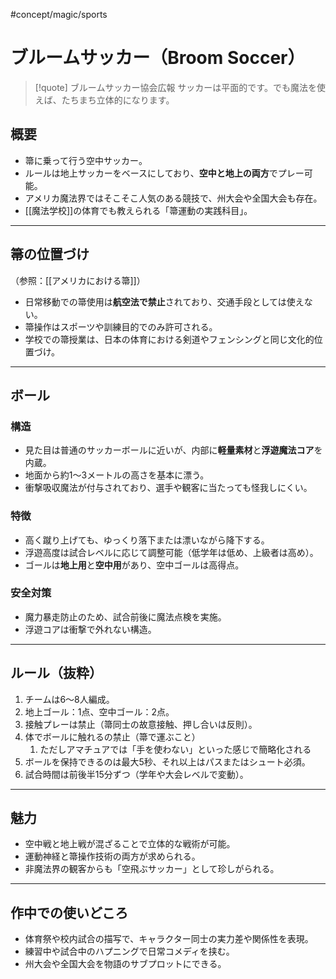 #concept/magic/sports  
# ブルームサッカー（Broom Soccer）

>[!quote] ブルームサッカー協会広報
サッカーは平面的です。でも魔法を使えば、たちまち立体的になります。
## 概要
- 箒に乗って行う空中サッカー。
- ルールは地上サッカーをベースにしており、**空中と地上の両方**でプレー可能。
- アメリカ魔法界ではそこそこ人気のある競技で、州大会や全国大会も存在。
- [[魔法学校]]の体育でも教えられる「箒運動の実践科目」。

---

## 箒の位置づけ
（参照：[[アメリカにおける箒]]）
- 日常移動での箒使用は**航空法で禁止**されており、交通手段としては使えない。
- 箒操作はスポーツや訓練目的でのみ許可される。
- 学校での箒授業は、日本の体育における剣道やフェンシングと同じ文化的位置づけ。

---

## ボール
### 構造
- 見た目は普通のサッカーボールに近いが、内部に**軽量素材**と**浮遊魔法コア**を内蔵。
- 地面から約1〜3メートルの高さを基本に漂う。
- 衝撃吸収魔法が付与されており、選手や観客に当たっても怪我しにくい。

### 特徴
- 高く蹴り上げても、ゆっくり落下または漂いながら降下する。
- 浮遊高度は試合レベルに応じて調整可能（低学年は低め、上級者は高め）。
- ゴールは**地上用**と**空中用**があり、空中ゴールは高得点。

### 安全対策
- 魔力暴走防止のため、試合前後に魔法点検を実施。
- 浮遊コアは衝撃で外れない構造。

---

## ルール（抜粋）
1. チームは6〜8人編成。
2. 地上ゴール：1点、空中ゴール：2点。
3. 接触プレーは禁止（箒同士の故意接触、押し合いは反則）。
4. 体でボールに触れるの禁止（箒で運ぶこと）
	1. ただしアマチュアでは「手を使わない」といった感じで簡略化される
5. ボールを保持できるのは最大5秒、それ以上はパスまたはシュート必須。
6. 試合時間は前後半15分ずつ（学年や大会レベルで変動）。

---

## 魅力
- 空中戦と地上戦が混ざることで立体的な戦術が可能。
- 運動神経と箒操作技術の両方が求められる。
- 非魔法界の観客からも「空飛ぶサッカー」として珍しがられる。

---

## 作中での使いどころ
- 体育祭や校内試合の描写で、キャラクター同士の実力差や関係性を表現。
- 練習中や試合中のハプニングで日常コメディを挟む。
- 州大会や全国大会を物語のサブプロットにできる。
